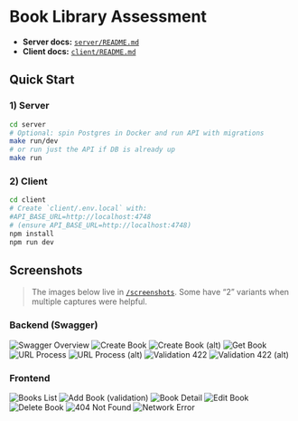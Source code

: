 # Book Library Assessment

- **Server docs:** [`server/README.md`](./server/README.md)
- **Client docs:** [`client/README.md`](./client/README.md)

## Quick Start

### 1) Server

```bash
cd server
# Optional: spin Postgres in Docker and run API with migrations
make run/dev
# or run just the API if DB is already up
make run
```

### 2) Client

```bash
cd client
# Create `client/.env.local` with:
#API_BASE_URL=http://localhost:4748
# (ensure API_BASE_URL=http://localhost:4748)
npm install
npm run dev
```

## Screenshots

> The images below live in [`/screenshots`](./screenshots). Some have “2” variants when multiple captures were helpful.

### Backend (Swagger)

![Swagger Overview](./screenshots/swagger.png)
![Create Book](./screenshots/swagger-create-book.png)
![Create Book (alt)](./screenshots/swagger-create-book2.png)
![Get Book](./screenshots/swagger-get-book.png)
![URL Process](./screenshots/swagger-url-process.png)
![URL Process (alt)](./screenshots/swagger-url-process2.png)
![Validation 422](./screenshots/swagger-validation-422.png)
![Validation 422 (alt)](./screenshots/swagger-validation-4222.png)

### Frontend

![Books List](./screenshots/books-list.png)
![Add Book (validation)](./screenshots/books-add-validation.png)
![Book Detail](./screenshots/book-detail.png)
![Edit Book](./screenshots/books-edit.png)
![Delete Book](./screenshots/books-delete.png)
![404 Not Found](./screenshots/books-404.png)
![Network Error](./screenshots/books-network-error.png)
